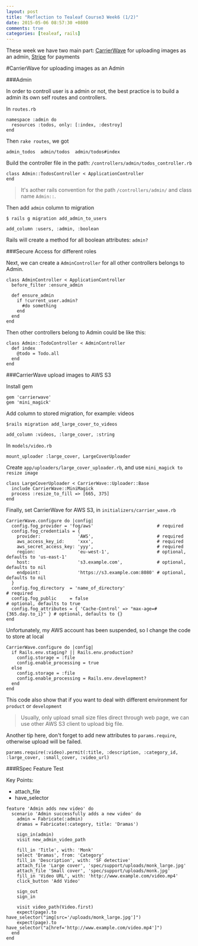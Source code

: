 ```yaml
---
layout: post
title: "Reflection to Tealeaf Course3 Week6 (1/2)"
date: 2015-05-06 08:57:30 +0800
comments: true
categories: [tealeaf, rails]
---
```


These week we have two main part: [CarrierWave][] for uploading images as an admin, [Stripe][] for payments

[CarrierWave]: https://github.com/carrierwaveuploader/carrierwave
[Stripe]: http://stripe.com

#CarrierWave for uploading images as an Admin

###Admin

In order to controll user is a admin or not, the best practice is to build a admin its own self routes and controllers.

In `routes.rb`

```
namespace :admin do
  resources :todos, only: [:index, :destroy]
end
```

Then `rake routes`, we got

```
admin_todos  admin/todos  admin/todos#index
```

Build the controller file in the path: `/controllers/admin/todos_controller.rb`

```
class Admin::TodosController < ApplicationController
end
```

> It's aother rails convention for the path `/controllers/admin/` and class name `Admin::`.

Then add `admin` column to migration

`$ rails g migration add_admin_to_users`

```
add_column :users, :admin, :boolean
```

Rails will create a method for all boolean attributes: `admin?`

###Secure Access for different roles

Next, we can create a `AdminController` for all other controllers belongs to Admin.

```
class AdminController < ApplicationController
  before_filter :ensure_admin

  def ensure_admin
    if !current_user.admin?
      #do something
    end
  end
end
```

Then other controllers belong to Admin could be like this:

```
class Admin::TodoController < AdminController
  def index
    @todo = Todo.all
  end
end
```

###CarrierWave upload images to AWS S3

Install gem

```
gem 'carrierwave'
gem 'mini_magick'
```

Add column to stored migration, for example: videos

`$rails migration add_large_cover_to_videos`


```
add_column :videos, :large_cover, :string
```

In `models/video.rb`

```
mount_uploader :large_cover, LargeCoverUploader
```

Create `app/uploaders/large_cover_uploader.rb`, and use `mini_magick to resize image`

```
class LargeCoverUploader < CarrierWave::Uploader::Base
  include CarrierWave::MiniMagick
  process :resize_to_fill => [665, 375]
end
```

Finally, set CarrierWave for AWS S3, in `initializers/carrier_wave.rb`

```
CarrierWave.configure do |config|
  config.fog_provider = 'fog/aws'                        # required
  config.fog_credentials = {
    provider:              'AWS',                        # required
    aws_access_key_id:     'xxx',                        # required
    aws_secret_access_key: 'yyy',                        # required
    region:                'eu-west-1',                  # optional, defaults to 'us-east-1'
    host:                  's3.example.com',             # optional, defaults to nil
    endpoint:              'https://s3.example.com:8080' # optional, defaults to nil
  }
  config.fog_directory  = 'name_of_directory'                          # required
  config.fog_public     = false                                        # optional, defaults to true
  config.fog_attributes = { 'Cache-Control' => "max-age=#{365.day.to_i}" } # optional, defaults to {}
end
```

Unfortunately, my AWS account has been suspended, so I change the code to store at local

```
CarrierWave.configure do |config|
  if Rails.env.staging? || Rails.env.production?
    config.storage = :file
    config.enable_processing = true
  else
    config.storage = :file
    config.enable_processing = Rails.env.development?
  end
end
```

This code also show that if you want to deal with different environment for `product` or `development`

> Usually, only upload small size files direct through web page, we can use other AWS S3 client to upload big file.

Another tip here, don't forget to add new attributes to `params.require`, otherwise upload will be failed.

```
params.require(:video).permit(:title, :description, :category_id, :large_cover, :small_cover, :video_url)
```

###RSpec Feature Test

Key Points:

- attach_file
- have_selector

```
feature 'Admin adds new video' do
  scenario 'Admin successfully adds a new video' do
    admin = Fabricate(:admin)
    dramas = Fabricate(:category, title: 'Dramas')

    sign_in(admin)
    visit new_admin_video_path

    fill_in 'Title', with: 'Monk'
    select 'Dramas', from: 'Category'
    fill_in 'Description', with: 'SF detective'
    attach_file 'Large cover', 'spec/support/uploads/monk_large.jpg'
    attach_file 'Small cover', 'spec/support/uploads/monk.jpg'
    fill_in 'Video URL', with: 'http://www.example.com/video.mp4'
    click_button 'Add Video'

    sign_out
    sign_in

    visit video_path(Video.first)
    expect(page).to have_selector("img[src='/uploads/monk_large.jpg']")
    expect(page).to have_selector("a[href='http://www.example.com/video.mp4']")
  end
end
```
